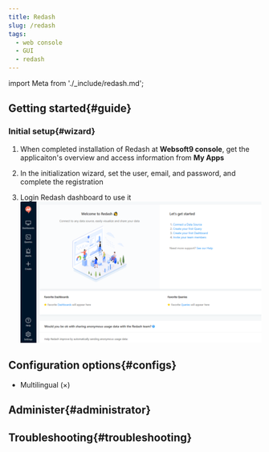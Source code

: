```yaml
---
title: Redash
slug: /redash
tags:
  - web console
  - GUI
  - redash
---
```


import Meta from './_include/redash.md';

<Meta name="meta" />

## Getting started{#guide}

### Initial setup{#wizard}

1. When completed installation of Redash at **Websoft9 console**, get the applicaiton's overview and access information from **My Apps**  

2. In the initialization wizard, set the user, email, and password, and complete the registration

3. Login Redash dashboard to use it
   ![](./assets/redash-backend-websoft9.png)
   
## Configuration options{#configs}

- Multilingual (×)

## Administer{#administrator}

## Troubleshooting{#troubleshooting}
